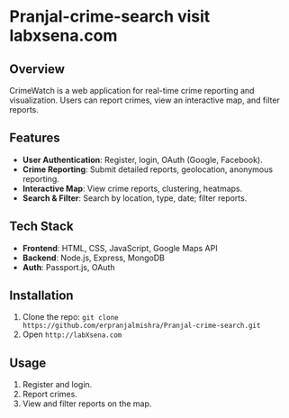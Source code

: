 # Pranjal-crime-search visit labxsena.com

## Overview
CrimeWatch is a web application for real-time crime reporting and visualization. Users can report crimes, view an interactive map, and filter reports.

## Features
- **User Authentication**: Register, login, OAuth (Google, Facebook).
- **Crime Reporting**: Submit detailed reports, geolocation, anonymous reporting.
- **Interactive Map**: View crime reports, clustering, heatmaps.
- **Search & Filter**: Search by location, type, date; filter reports.

## Tech Stack
- **Frontend**: HTML, CSS, JavaScript, Google Maps API
- **Backend**: Node.js, Express, MongoDB
- **Auth**: Passport.js, OAuth

## Installation
1. Clone the repo: `git clone https://github.com/erpranjalmishra/Pranjal-crime-search.git`
2. Open `http://labXsena.com`

## Usage
1. Register and login.
2. Report crimes.
3. View and filter reports on the map.

